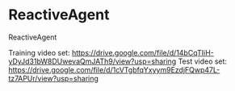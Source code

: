 # ReactiveAgent
ReactiveAgent


Training video set: https://drive.google.com/file/d/14bCqTIiH-yDyJd31bW8DUwevaQmJATh9/view?usp=sharing
Test video set: https://drive.google.com/file/d/1cVTgbfqYxyym9EzdjFQwp47L-tz7APUr/view?usp=sharing

